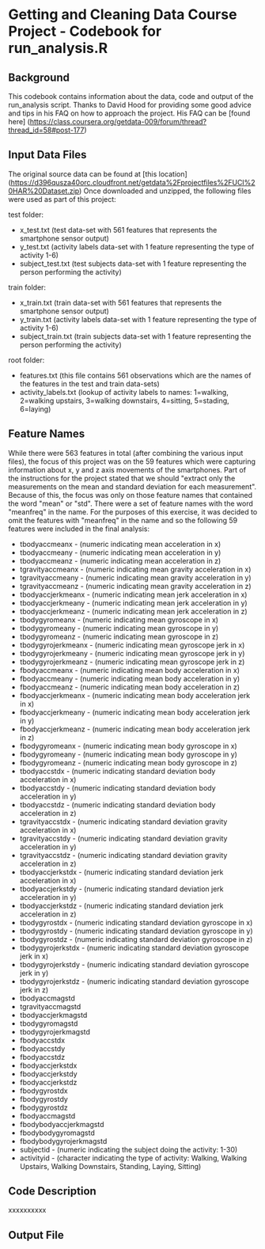 Getting and Cleaning Data Course Project - Codebook for run_analysis.R
======================================================================

Background
-----------

This codebook contains information about the data, code and output of the run_analysis script.
Thanks to David Hood for providing some good advice and tips in his FAQ on how to approach the project.
His FAQ can be [found here] (https://class.coursera.org/getdata-009/forum/thread?thread_id=58#post-177)


Input Data Files
----------------

The original source data can be found at [this location] (https://d396qusza40orc.cloudfront.net/getdata%2Fprojectfiles%2FUCI%20HAR%20Dataset.zip)
Once downloaded and unzipped, the following files were used as part of this project:

test folder:
* x_test.txt (test data-set with 561 features that represents the smartphone sensor output)
* y_test.txt (activity labels data-set with 1 feature representing the type of activity 1-6)
* subject_test.txt (test subjects data-set with 1 feature representing the person performing the activity)
	
train folder:
* x_train.txt (train data-set with 561 features that represents the smartphone sensor output)
* y_train.txt (activity labels data-set with 1 feature representing the type of activity 1-6)
* subject_train.txt (train subjects data-set with 1 feature representing the person performing the activity)
	
root folder:
* features.txt (this file contains 561 observations which are the names of the features in the test and train data-sets)
* activity_labels.txt (lookup of activity labels to names: 1=walking, 2=walking upstairs, 3=walking downstairs, 4=sitting, 5=stading, 6=laying)


Feature Names
-------------

While there were 563 features in total (after combining the various input files), the focus of this project was on the 59 features which were capturing information about x, y and z axis movements of the smartphones. Part of the instructions for the project stated that we should "extract only the measurements on the mean and standard deviation for each measurement".  Because of this, the focus was only on those feature names that contained the word "mean" or "std".  There were a set of feature names with the word "meanfreq" in the name.  For the purposes of this exercise, it was decided to omit the features with "meanfreq" in the name and so the following 59 features  were included in the final analysis:  

* tbodyaccmeanx - (numeric indicating mean acceleration in x)
* tbodyaccmeany - (numeric indicating mean acceleration in y)
* tbodyaccmeanz - (numeric indicating mean acceleration in z)
* tgravityaccmeanx - (numeric indicating mean gravity acceleration in x)
* tgravityaccmeany - (numeric indicating mean gravity acceleration in y)
* tgravityaccmeanz - (numeric indicating mean gravity acceleration in z)
* tbodyaccjerkmeanx - (numeric indicating mean jerk acceleration in x)
* tbodyaccjerkmeany - (numeric indicating mean jerk acceleration in y)
* tbodyaccjerkmeanz - (numeric indicating mean jerk acceleration in z)
* tbodygyromeanx - (numeric indicating mean gyroscope in x)
* tbodygyromeany - (numeric indicating mean gyroscope in y)
* tbodygyromeanz - (numeric indicating mean gyroscope in z)
* tbodygyrojerkmeanx - (numeric indicating mean gyroscope jerk in x)
* tbodygyrojerkmeany - (numeric indicating mean gyroscope jerk in y)
* tbodygyrojerkmeanz - (numeric indicating mean gyroscope jerk in z)
* fbodyaccmeanx - (numeric indicating mean body acceleration in x)
* fbodyaccmeany - (numeric indicating mean body acceleration in y)
* fbodyaccmeanz - (numeric indicating mean body acceleration in z)
* fbodyaccjerkmeanx - (numeric indicating mean body acceleration jerk in x)
* fbodyaccjerkmeany - (numeric indicating mean body acceleration jerk in y)
* fbodyaccjerkmeanz - (numeric indicating mean body acceleration jerk in z)
* fbodygyromeanx - (numeric indicating mean body gyroscope in x)
* fbodygyromeany - (numeric indicating mean body gyroscope in y)
* fbodygyromeanz - (numeric indicating mean body gyroscope in z)
* tbodyaccstdx - (numeric indicating standard deviation body acceleration in x)
* tbodyaccstdy - (numeric indicating standard deviation body acceleration in y)
* tbodyaccstdz - (numeric indicating standard deviation body acceleration in z)
* tgravityaccstdx - (numeric indicating standard deviation gravity acceleration in x)
* tgravityaccstdy - (numeric indicating standard deviation gravity acceleration in y)
* tgravityaccstdz - (numeric indicating standard deviation gravity acceleration in z)
* tbodyaccjerkstdx - (numeric indicating standard deviation jerk acceleration in x)
* tbodyaccjerkstdy - (numeric indicating standard deviation jerk acceleration in y)
* tbodyaccjerkstdz - (numeric indicating standard deviation jerk acceleration in z)
* tbodygyrostdx - (numeric indicating standard deviation gyroscope in x)
* tbodygyrostdy - (numeric indicating standard deviation gyroscope in y)
* tbodygyrostdz - (numeric indicating standard deviation gyroscope in z)
* tbodygyrojerkstdx - (numeric indicating standard deviation gyroscope jerk in x)
* tbodygyrojerkstdy - (numeric indicating standard deviation gyroscope jerk in y)
* tbodygyrojerkstdz - (numeric indicating standard deviation gyroscope jerk in z)
* tbodyaccmagstd
* tgravityaccmagstd
* tbodyaccjerkmagstd
* tbodygyromagstd
* tbodygyrojerkmagstd
* fbodyaccstdx
* fbodyaccstdy
* fbodyaccstdz
* fbodyaccjerkstdx
* fbodyaccjerkstdy
* fbodyaccjerkstdz
* fbodygyrostdx
* fbodygyrostdy
* fbodygyrostdz
* fbodyaccmagstd
* fbodybodyaccjerkmagstd
* fbodybodygyromagstd
* fbodybodygyrojerkmagstd
* subjectid - (numeric indicating the subject doing the activity: 1-30)
* activityid - (character indicating the type of activity: Walking, Walking Upstairs, Walking Downstairs, Standing, Laying, Sitting) 








Code Description
----------------


xxxxxxxxxx


Output File
-----------


